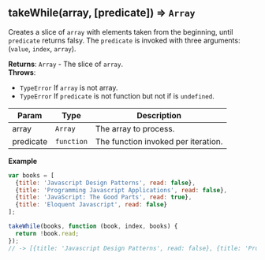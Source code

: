 <a name="takeWhile"></a>

## takeWhile(array, [predicate]) ⇒ <code>Array</code>
Creates a slice of `array` with elements taken from the beginning, until `predicate` returns falsy.
The `predicate` is invoked with three arguments: (`value`, `index`, `array`).

**Returns**: <code>Array</code> - The slice of `array`.  
**Throws**:

- <code>TypeError</code> If `array` is not array.
- <code>TypeError</code> If `predicate` is not function but not if is `undefined`.


| Param | Type | Description |
| --- | --- | --- |
| array | <code>Array</code> | The array to process. |
| predicate | <code>function</code> | The function invoked per iteration. |

**Example**  
```js
var books = [
  {title: 'Javascript Design Patterns', read: false},
  {title: 'Programming Javascript Applications', read: false},
  {title: 'JavaScript: The Good Parts', read: true},
  {title: 'Eloquent Javascript', read: false}
];

takeWhile(books, function (book, index, books) {
  return !book.read;
});
// -> [{title: 'Javascript Design Patterns', read: false}, {title: 'Programming Javascript Applications', read: false}]
```
